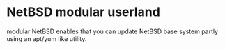 # NetBSD modular userland
modular NetBSD enables that you can update NetBSD base system partly using an apt/yum like utility.
